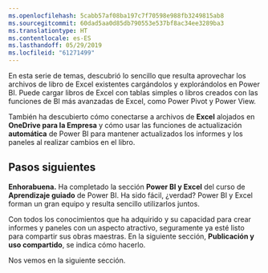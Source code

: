 ```yaml
---
ms.openlocfilehash: 5cabb57af08ba197c7f70598e988fb3249815ab8
ms.sourcegitcommit: 60dad5aa0d85db790553e537bf8ac34ee3289ba3
ms.translationtype: HT
ms.contentlocale: es-ES
ms.lasthandoff: 05/29/2019
ms.locfileid: "61271499"
---
```

En esta serie de temas, descubrió lo sencillo que resulta aprovechar los archivos de libro de Excel existentes cargándolos y explorándolos en Power BI. Puede cargar libros de Excel con tablas simples o libros creados con las funciones de BI más avanzadas de Excel, como Power Pivot y Power View.

También ha descubierto cómo conectarse a archivos de **Excel** alojados en **OneDrive para la Empresa** y cómo usar las funciones de actualización **automática** de Power BI para mantener actualizados los informes y los paneles al realizar cambios en el libro.

## <a name="next-steps"></a>Pasos siguientes
**Enhorabuena.** Ha completado la sección **Power BI y Excel** del curso de **Aprendizaje guiado** de Power BI. Ha sido fácil, ¿verdad? Power BI y Excel forman un gran equipo y resulta sencillo utilizarlos juntos.

Con todos los conocimientos que ha adquirido y su capacidad para crear informes y paneles con un aspecto atractivo, seguramente ya esté listo para compartir sus obras maestras. En la siguiente sección, **Publicación y uso compartido**, se indica cómo hacerlo.

Nos vemos en la siguiente sección.

